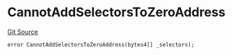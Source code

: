 # CannotAddSelectorsToZeroAddress
[Git Source](https://github.com/thrackle-io/tron/blob/263e499d66345014a4fa5059735434da59124980/src/client/token/handler/diamond/HandlerDiamondLib.sol)


```solidity
error CannotAddSelectorsToZeroAddress(bytes4[] _selectors);
```

